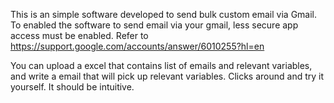 This is an simple software developed to send bulk custom email via Gmail. 
To enabled the software to send email via your gmail, less secure app access must be enabled. Refer to https://support.google.com/accounts/answer/6010255?hl=en


You can upload a excel that contains list of emails and relevant variables, and write a email that will pick up relevant variables. Clicks around and try it yourself. It should be intuitive. 
